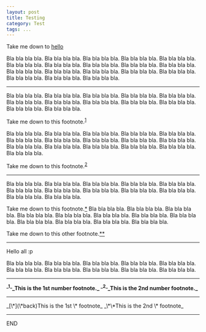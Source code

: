 ```yaml
---
layout: post
title: Testing
category: Test
tags: ...
---
```


Take me down to [hello](#hi)

Bla bla bla bla. Bla bla bla bla. Bla bla bla bla. Bla bla bla bla. Bla bla bla bla. Bla bla bla bla. Bla bla bla bla. Bla bla bla bla. Bla bla bla bla. Bla bla bla bla. Bla bla bla bla. Bla bla bla bla. Bla bla bla bla. Bla bla bla bla. Bla bla bla bla. Bla bla bla bla. Bla bla bla bla. Bla bla bla bla.

---

Bla bla bla bla. Bla bla bla bla.  Bla bla bla bla. Bla bla bla bla. Bla bla bla bla. Bla bla bla bla. Bla bla bla bla. Bla bla bla bla. Bla bla bla bla. Bla bla bla bla. Bla bla bla bla. Bla bla bla bla.

Take me down to this footnote.<sup>[1](#1)</sup> <a id="\*back"></a>

Bla bla bla bla. Bla bla bla bla. Bla bla bla bla. Bla bla bla bla. Bla bla bla bla. Bla bla bla bla. Bla bla bla bla. Bla bla bla bla. Bla bla bla bla. Bla bla bla bla. Bla bla bla bla. Bla bla bla bla. Bla bla bla bla. Bla bla bla bla. Bla bla bla bla. Bla bla bla bla.

Take me down to this footnote.<sup>[2](#2)</sup>

---
Bla bla bla bla. Bla bla bla bla.  Bla bla bla bla. Bla bla bla bla. Bla bla bla bla. Bla bla bla bla. Bla bla bla bla. Bla bla bla bla. Bla bla bla bla. Bla bla bla bla. Bla bla bla bla. Bla bla bla bla.

Take me down to this footnote.[\*](#\*)
Bla bla bla bla. Bla bla bla bla.  Bla bla bla bla. Bla bla bla bla. Bla bla bla bla. Bla bla bla bla. Bla bla bla bla. Bla bla bla bla. Bla bla bla bla. Bla bla bla bla. Bla bla bla bla. Bla bla bla bla.

Take me down to this other footnote.[\*\*](#\*\*)

---

<a id="hi">
Hello all
:p
</a>

Bla bla bla bla. Bla bla bla bla. Bla bla bla bla. Bla bla bla bla. Bla bla bla bla. Bla bla bla bla. Bla bla bla bla. Bla bla bla bla. Bla bla bla bla. Bla bla bla bla.

---


<b id="1">
<sup>_1_</sup>_This is the 1st number footnote._
</b>  

<b id="2">
<sup>_2_</sup>_This is the 2nd number footnote._
</b>

---

<a id="\*">
_[\*](\*back)This is the 1st \* footnote_
</a>

<a id="\*\*">
_\*\*This is the 2nd \* footnote_
</a>

---

END
